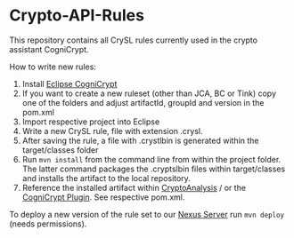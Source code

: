 # Crypto-API-Rules
This repository contains all CrySL rules currently used in the crypto assistant CogniCrypt.
 
How to write new rules:

1. Install [Eclipse CogniCrypt](https://www.eclipse.org/cognicrypt/)
2. If you want to create a new ruleset (other than JCA, BC or Tink) copy one of the folders and adjust artifactId, groupId and version in the pom.xml
3. Import respective project into Eclipse
4. Write a new CrySL rule, file with extension .crysl. 
5. After saving the rule, a file with .crystlbin is generated within the target/classes folder 
6. Run `mvn install` from the command line from within the project folder. The latter command packages the .cryptslbin files within target/classes and installs the artifact to the local repository.
7. Reference the installed artifact within [CryptoAnalysis](https://github.com/CROSSINGTUD/CryptoAnalysis) / or the [CogniCrypt Plugin](https://github.com/eclipse-cognicrypt/CogniCrypt). See respective pom.xml.

To deploy a new version of the rule set to our [Nexus Server](https://soot-build.cs.uni-paderborn.de/nexus/) run `mvn deploy` (needs permissions). 
